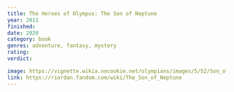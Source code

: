 ```yaml
---
title: The Heroes of Olympus: The Son of Neptune
year: 2011
finished:
date: 2020
category: book
genres: adventure, fantasy, mystery
rating:
verdict:

image: https://vignette.wikia.nocookie.net/olympians/images/5/52/Son_of_Neptune_Final_Cover.jpg/revision/latest?cb=20110616135105
link: https://riordan.fandom.com/wiki/The_Son_of_Neptune
---
```

